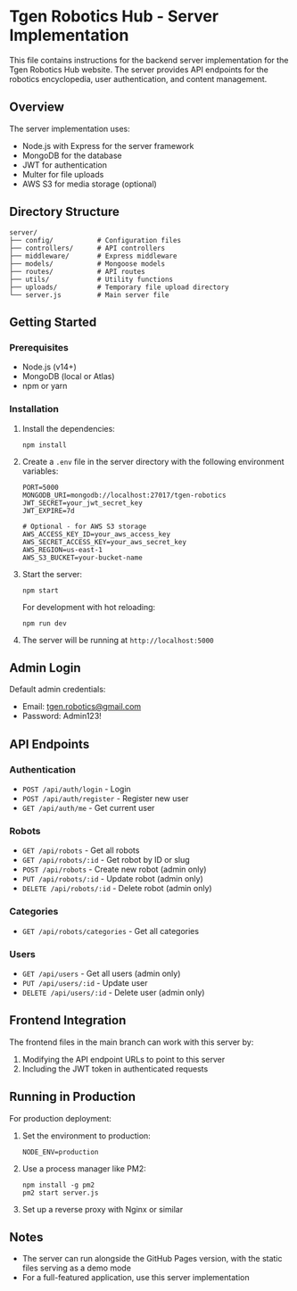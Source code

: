 # Tgen Robotics Hub - Server Implementation

This file contains instructions for the backend server implementation for the Tgen Robotics Hub website. The server provides API endpoints for the robotics encyclopedia, user authentication, and content management.

## Overview

The server implementation uses:
- Node.js with Express for the server framework
- MongoDB for the database
- JWT for authentication
- Multer for file uploads
- AWS S3 for media storage (optional)

## Directory Structure

```
server/
├── config/           # Configuration files
├── controllers/      # API controllers
├── middleware/       # Express middleware
├── models/           # Mongoose models
├── routes/           # API routes
├── utils/            # Utility functions
├── uploads/          # Temporary file upload directory
└── server.js         # Main server file
```

## Getting Started

### Prerequisites

- Node.js (v14+)
- MongoDB (local or Atlas)
- npm or yarn

### Installation

1. Install the dependencies:
   ```
   npm install
   ```

2. Create a `.env` file in the server directory with the following environment variables:
   ```
   PORT=5000
   MONGODB_URI=mongodb://localhost:27017/tgen-robotics
   JWT_SECRET=your_jwt_secret_key
   JWT_EXPIRE=7d
   
   # Optional - for AWS S3 storage
   AWS_ACCESS_KEY_ID=your_aws_access_key
   AWS_SECRET_ACCESS_KEY=your_aws_secret_key
   AWS_REGION=us-east-1
   AWS_S3_BUCKET=your-bucket-name
   ```

3. Start the server:
   ```
   npm start
   ```

   For development with hot reloading:
   ```
   npm run dev
   ```

4. The server will be running at `http://localhost:5000`

## Admin Login

Default admin credentials:
- Email: tgen.robotics@gmail.com
- Password: Admin123!

## API Endpoints

### Authentication
- `POST /api/auth/login` - Login
- `POST /api/auth/register` - Register new user
- `GET /api/auth/me` - Get current user

### Robots
- `GET /api/robots` - Get all robots
- `GET /api/robots/:id` - Get robot by ID or slug
- `POST /api/robots` - Create new robot (admin only)
- `PUT /api/robots/:id` - Update robot (admin only)
- `DELETE /api/robots/:id` - Delete robot (admin only)

### Categories
- `GET /api/robots/categories` - Get all categories

### Users
- `GET /api/users` - Get all users (admin only)
- `PUT /api/users/:id` - Update user
- `DELETE /api/users/:id` - Delete user (admin only)

## Frontend Integration

The frontend files in the main branch can work with this server by:

1. Modifying the API endpoint URLs to point to this server
2. Including the JWT token in authenticated requests

## Running in Production

For production deployment:

1. Set the environment to production:
   ```
   NODE_ENV=production
   ```

2. Use a process manager like PM2:
   ```
   npm install -g pm2
   pm2 start server.js
   ```

3. Set up a reverse proxy with Nginx or similar

## Notes

- The server can run alongside the GitHub Pages version, with the static files serving as a demo mode
- For a full-featured application, use this server implementation
